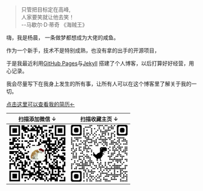 <blockquote><p>只管把目标定在高峰,<br>
               人家要笑就让他去笑！<br>
               --马歇尔·D·蒂奇 《海贼王》</p></blockquote>
<p> 嗨，我是杨晨， 一条做梦都想成为大佬的咸鱼。 </p>
<p>作为一个新手，技术不是特别成熟，也没有拿的出手的开源项目，</p>
<p>于是我最近利用<a target="_blank" href="https://pages.github.com/">GitHub Pages</a>与<a href="http://jekyll.com.cn/">Jekyll</a> 搭建了个人博客，以后打算好好经营，用心记录。</p>
<p>我会尽量写下在我身上发生的所有事，让所有人可以在这个博客里了解关于我的一切。</p>
<p><a href="files/中文简历.pdf">点击这里可以查看我的简历←</a></p>

|        扫描添加微信 ↓        |       扫描收藏主页 ↓       |
| :--------------------------: | :------------------------: |
| <img src="/img/QRwechat.jpg" width = "150"> | <img width = "150" src="/img/QRblog.png"> |


